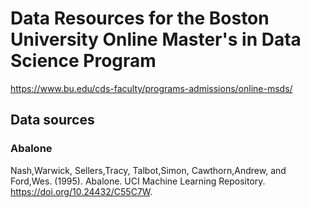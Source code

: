 # Data Resources for the Boston University Online Master's in Data Science Program

https://www.bu.edu/cds-faculty/programs-admissions/online-msds/

## Data sources

### Abalone

Nash,Warwick, Sellers,Tracy, Talbot,Simon, Cawthorn,Andrew, and Ford,Wes. (1995). Abalone. UCI Machine Learning Repository. https://doi.org/10.24432/C55C7W.
